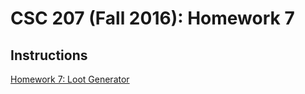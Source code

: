 # CSC 207 (Fall 2016): Homework 7

## Instructions

[Homework 7: Loot Generator](http://www.cs.grinnell.edu/~osera/courses/csc207/16fa/homeworks/07-loot-generator.html)
